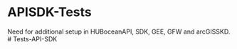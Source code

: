 # APISDK-Tests
Need for additional setup in HUBoceanAPI, SDK, GEE, GFW and arcGISSKD. # Tests-API-SDK

